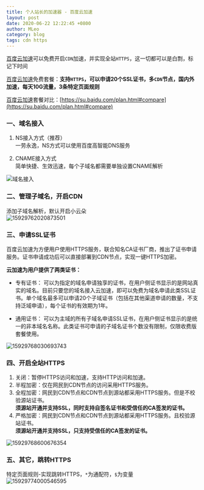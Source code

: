 ```yaml
---
title: 个人站长的加速器 - 百度云加速
layout: post
date: 2020-06-22 12:22:45 +0800
author: MLeo
category: blog
tags: cdn https
---
```


[百度云加速](https://su.baidu.com/?ic=1dR4jc)可以免费开启`CDN`加速，并实现全站`HTTPS`，这一切都可以是白剽，标记下时间

[百度云加速](https://su.baidu.com/?ic=1dR4jc)免费套餐：**支持`HTTPS`，可以申请20个SSL证书，多`CDN`节点，国内外加速，每天10G流量，3条特定页面规则**

[百度云加速](https://su.baidu.com/?ic=1dR4jc)套餐对比：[https://su.baidu.com/plan.html#compare](https://su.baidu.com/plan.html#compare)

### 一、域名接入
1. NS接入方式（推荐）  
一劳永逸，NS方式可以使用百度高智能DNS服务  

2. CNAME接入方式  
简单快捷、生效迅速，每个子域名都需要单独设置CNAME解析  

![域名接入](https://images.ichochy.com/%E5%9F%9F%E5%90%8D%E6%8E%A5%E5%85%A5.png)

### 二、管理子域名，开启CDN
添加子域名解析，默认开启小云朵  
![15929762020873501](https://images.ichochy.com/15929762020873501.png)

### 三、申请SSL证书
百度云加速为方便用户使用HTTPS服务，联合知名CA证书厂商，推出了证书申请服务。证书申请成功后可以直接部署到CDN节点，实现一键HTTPS加密。

**云加速为用户提供了两类证书：**
- 专有证书： 可以为指定的域名申请独享的证书，在用户侧证书显示的是网站真实的域名。目前只要您的域名接入云加速，即可以免费为域名申请此类SSL证书。单个域名最多可以申请20个子域证书（包括在其他渠道申请的数量，不支持泛域申请），每个证书的有效期为1年。

- 通用证书： 可以为主域的所有子域名申请SSL证书，在用户侧证书显示的是统一的非本域名名称。此类证书可申请的子域名证书个数没有限制，仅限收费版套餐使用。

![15929768030693743](https://images.ichochy.com/15929768030693743.png)

### 四、开启全站HTTPS
1. 关闭：暂停HTTPS访问和加速，支持HTTP访问和加速。
2. 半程加密：仅在网民到CDN节点的访问采用HTTPS服务。
3. 全程加密：网民到CDN节点和CDN节点到源站都采用HTTPS服务。但是不校验源站证书。  
    **须源站开通并支持SSL，同时支持自签名证书和受信任的CA签发的证书。**
4. 严格加密：网民到CDN节点和CDN节点到源站都采用HTTPS服务。且校验源站证书。  
    **须源站开通并支持SSL，只支持受信任的CA签发的证书。**

![15929768600676354](https://images.ichochy.com/15929768600676354.png)

### 五、其它，跳转HTTPS
特定页面规则-实现跳转HTTPS，`*`为通配符，`$`为变量   
![15929774000546595](https://images.ichochy.com/15929774000546595.png)
